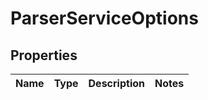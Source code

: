 # ParserServiceOptions

## Properties
Name | Type | Description | Notes
------------ | ------------- | ------------- | -------------
